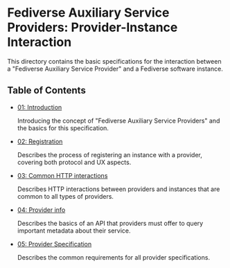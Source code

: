 # Fediverse Auxiliary Service Providers: Provider-Instance Interaction

This directory contains the basic specifications for the interaction
between a "Fediverse Auxiliary Service Provider" and a Fediverse
software instance.

## Table of Contents

* [01: Introduction](introduction.md)

  Introducing the concept of "Fediverse Auxiliary Service Providers" and
  the basics for this specification.

* [02: Registration](registration.md)

  Describes the process of registering an instance with a provider,
  covering both protocol and UX aspects.

* [03: Common HTTP interactions](common_http_interactions.md)

  Describes HTTP interactions between providers and instances that are
  common to all types of providers.

* [04: Provider info](provider_info.md)

  Describes the basics of an API that providers must offer to query
  important metadata about their service.

* [05: Provider Specification](provider_specification.md)

  Describes the common requirements for all provider specifications.

